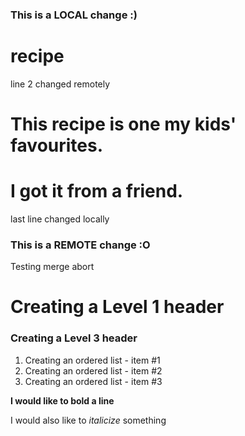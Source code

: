 ### This is a LOCAL change :)
# recipe
line 2 changed remotely
# This recipe is one my kids' favourites.
# I got it from a friend.
last line changed locally
### This is a REMOTE change :O
Testing merge abort
# Creating a Level 1 header
### Creating a Level 3 header
1. Creating an ordered list - item #1
2. Creating an ordered list - item #2
3. Creating an ordered list - item #3

**I would like to bold a line**

I would also like to *italicize* something